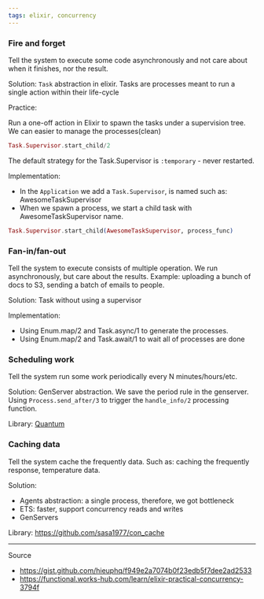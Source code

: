 ```yaml
---
tags: elixir, concurrency
---
```


### Fire and forget

Tell the system to execute some code asynchronously and not care about when it finishes, nor the result.

Solution: `Task` abstraction in elixir. Tasks are processes meant to run a single action within their life-cycle

Practice:

Run a one-off action in Elixir to spawn the tasks under a supervision tree. We can easier to manage the processes(clean)

``` elixir
Task.Supervisor.start_child/2
```

The default strategy for the Task.Supervisor is `:temporary` - never restarted.

Implementation:
- In the `Application` we add a `Task.Supervisor`, is named such as: AwesomeTaskSupervisor
- When we spawn a process, we start a child task with AwesomeTaskSupervisor name. 

``` elixir
Task.Supervisor.start_child(AwesomeTaskSupervisor, process_func)
```

### Fan-in/fan-out
Tell the system to execute consists of multiple operation. We run asynchronously, but care about the results.
Example: uploading a bunch of docs to S3, sending a batch of emails to people.

Solution: Task without using a supervisor

Implementation:
- Using Enum.map/2 and Task.async/1 to generate the processes.
- Using Enum.map/2 and Task.await/1 to wait all of processes are done

### Scheduling work

Tell the system run some work periodically every N minutes/hours/etc.

Solution: GenServer abstraction. We save the period rule in the genserver. Using `Process.send_after/3` to trigger the `handle_info/2` processing function.

Library: [Quantum](https://github.com/quantum-elixir/quantum-core)

### Caching data

Tell the system cache the frequently data. Such as: caching the frequently response, temperature data.

Solution:
- Agents abstraction: a single process, therefore, we got bottleneck
- ETS: faster, support concurrency reads and writes
- GenServers

Library: https://github.com/sasa1977/con_cache

---

Source
- https://gist.github.com/hieuphq/f949e2a7074b0f23edb5f7dee2ad2533
- https://functional.works-hub.com/learn/elixir-practical-concurrency-3794f
